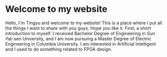 # Welcome to my website
Hello, I'm Tingyu and welcome to my website! This is a place where I put all the things I want to share with you guys. Hope you like it. First, a short introduction to myself. I received Bachelor Degree of Engineering in Sun Yat-sen University, and I am now pursuing a Master Degree of Electric Engineering in Columbia University. I am interested in Artificial Intelligent and I used to do something related to FPGA design. 

